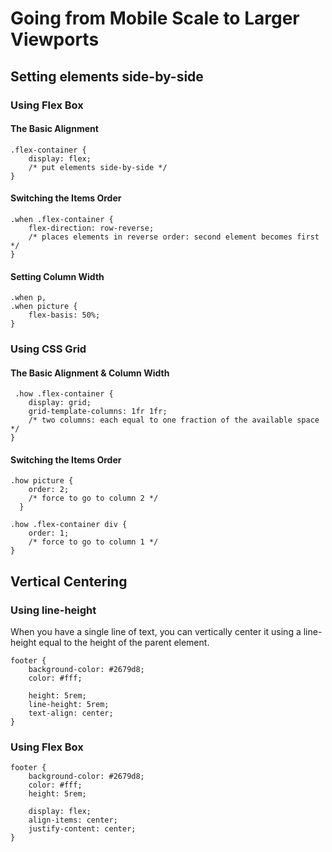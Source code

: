 # Going from Mobile Scale to Larger Viewports

## Setting elements side-by-side

### Using Flex Box

#### The Basic Alignment

    .flex-container {
        display: flex;
        /* put elements side-by-side */
    }

#### Switching the Items Order

    .when .flex-container {
        flex-direction: row-reverse;
        /* places elements in reverse order: second element becomes first */
    }

#### Setting Column Width

    .when p,
    .when picture {
	    flex-basis: 50%;
    }


### Using CSS Grid

#### The Basic Alignment & Column Width

     .how .flex-container {
        display: grid;
        grid-template-columns: 1fr 1fr;
        /* two columns: each equal to one fraction of the available space */
    }

#### Switching the Items Order

    .how picture {
        order: 2;
        /* force to go to column 2 */
      }

    .how .flex-container div {
        order: 1;
        /* force to go to column 1 */
    }


## Vertical Centering 

### Using line-height

When you have a single line of text, you can vertically center it using a line-height equal to the height of the parent element.

    footer {
        background-color: #2679d8;
        color: #fff;

        height: 5rem;
        line-height: 5rem;
        text-align: center;
    }


### Using Flex Box

    footer {
        background-color: #2679d8;
        color: #fff;
        height: 5rem;
        
        display: flex;
        align-items: center;
        justify-content: center;
    }